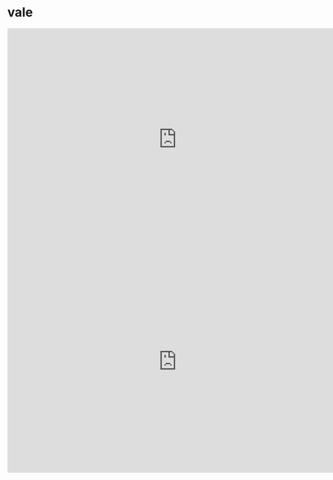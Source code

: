 vale
====
<iframe src="https://docs.google.com/forms/d/1zC5ylAXpfi7VtaZhgGwokx04t6G9Na03FIvGHX7Cc6E/viewform?embedded=true#start=embed" width="760" height="500" frameborder="0" marginheight="0" marginwidth="0">Loading...</iframe>
<iframe src="https://docs.google.com/forms/d/1uogyP6GLM71vPoXgJIiO12P7plAmBfxOponEIZhUV-I/viewform?embedded=true#start=embed" width="760" height="500" frameborder="0" marginheight="0" marginwidth="0">Loading...</iframe>
